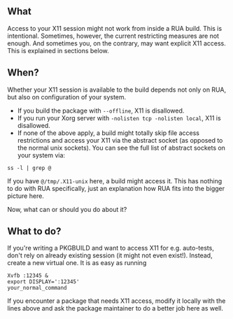 ## What

Access to your X11 session might not work from inside a RUA build. This is intentional.
Sometimes, however, the current restricting measures are not enough. And sometimes you, on the contrary, may want explicit X11 access.
This is explained in sections below.

## When?

Whether your X11 session is available to the build depends not only on RUA, but also on configuration of your system.

* If you build the package with `--offline`, X11 is disallowed.
* If you run your Xorg server with `-nolisten tcp -nolisten local`, X11 is disallowed.
* If none of the above apply, a build might totally skip file access restrictions
and access your X11 via the abstract socket (as opposed to the normal unix sockets).
You can see the full list of abstract sockets on your system via:
```
ss -l | grep @
```
If you have `@/tmp/.X11-unix` here, a build might access it.
This has nothing to do with RUA specifically, just an explanation how RUA fits
into the bigger picture here.

Now, what can or should you do about it?

## What to do?

If you're writing a PKGBUILD and want to access X11 for e.g. auto-tests,
don't rely on already existing session (it might not even exist!).
Instead, create a new virtual one. It is as easy as running
```
Xvfb :12345 &
export DISPLAY=':12345'
your_normal_command
```

If you encounter a package that needs X11 access,
modify it locally with the lines above and ask the package maintainer to do a better job here as well.
